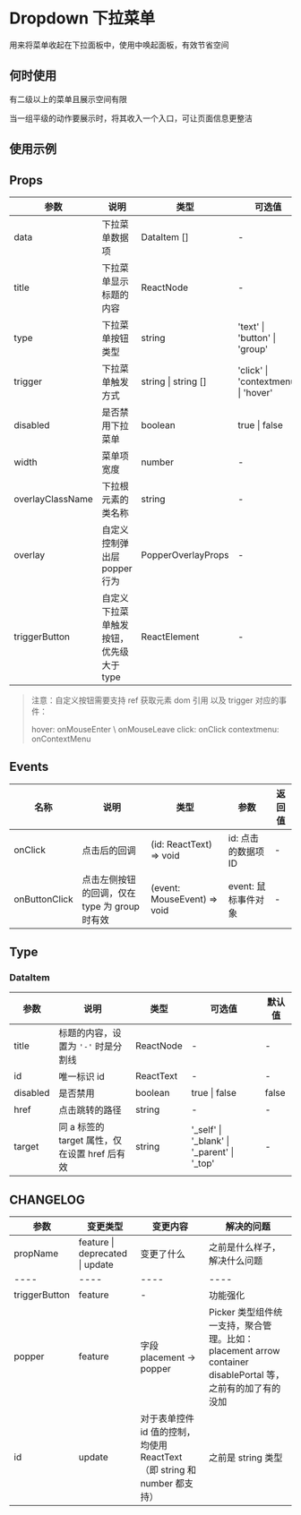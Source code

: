 # Dropdown 下拉菜单

用来将菜单收起在下拉面板中，使用中唤起面板，有效节省空间

## 何时使用

有二级以上的菜单且展示空间有限

当一组平级的动作要展示时，将其收入一个入口，可让页面信息更整洁

## 使用示例

<!-- Inject Stories -->

## Props

| 参数             | 说明                                    | 类型                | 可选值                              | 默认值  |
| ---------------- | --------------------------------------- | ------------------- | ----------------------------------- | ------- |
| data             | 下拉菜单数据项                          | DataItem []         | -                                   | -       |
| title            | 下拉菜单显示标题的内容                  | ReactNode           | -                                   | -       |
| type             | 下拉菜单按钮类型                        | string              | 'text' \| 'button' \| 'group'       | 'text'  |
| trigger          | 下拉菜单触发方式                        | string \| string [] | 'click' \| 'contextmenu' \| 'hover' | 'hover' |
| disabled         | 是否禁用下拉菜单                        | boolean             | true \| false                       | -       |
| width            | 菜单项宽度                              | number              | -                                   | 180     |
| overlayClassName | 下拉根元素的类名称                      | string              | -                                   | -       |
| overlay          | 自定义控制弹出层 popper 行为            | PopperOverlayProps  | -                                   | -       |
| triggerButton    | 自定义下拉菜单触发按钮，优先级大于 type | ReactElement        | -                                   | -       |

> 注意：自定义按钮需要支持 ref 获取元素 dom 引用 以及 trigger 对应的事件：
>
> hover: onMouseEnter \ onMouseLeave
> click: onClick
> contextmenu: onContextMenu

## Events

| 名称          | 说明                                          | 类型                        | 参数                | 返回值 |
| ------------- | --------------------------------------------- | --------------------------- | ------------------- | ------ |
| onClick       | 点击后的回调                                  | (id: ReactText) => void     | id: 点击的数据项 ID | -      |
| onButtonClick | 点击左侧按钮的回调，仅在 type 为 group 时有效 | (event: MouseEvent) => void | event: 鼠标事件对象 | -      |

## Type

### DataItem

| 参数     | 说明                                          | 类型      | 可选值                                         | 默认值 |
| -------- | --------------------------------------------- | --------- | ---------------------------------------------- | ------ |
| title    | 标题的内容，设置为 `'-'` 时是分割线           | ReactNode | -                                              | -      |
| id       | 唯一标识 id                                   | ReactText | -                                              | -      |
| disabled | 是否禁用                                      | boolean   | true \| false                                  | false  |
| href     | 点击跳转的路径                                | string    | -                                              | -      |
| target   | 同 a 标签的 target 属性，仅在设置 href 后有效 | string    | '\_self' \| '\_blank' \| '\_parent' \| '\_top' | -      |

## CHANGELOG

| 参数          | 变更类型                        | 变更内容                                                                 | 解决的问题                                                                                                 |
| ------------- | ------------------------------- | ------------------------------------------------------------------------ | ---------------------------------------------------------------------------------------------------------- |
| propName      | feature \| deprecated \| update | 变更了什么                                                               | 之前是什么样子，解决什么问题                                                                               |
| ----          | ----                            | ----                                                                     | ----                                                                                                       |
| triggerButton | feature                         | -                                                                        | 功能强化                                                                                                   |
| popper        | feature                         | 字段 placement -> popper                                                 | Picker 类型组件统一支持，聚合管理。比如： placement arrow container disablePortal 等，之前有的加了有的没加 |
| id            | update                          | 对于表单控件 id 值的控制，均使用 ReactText（即 string 和 number 都支持） | 之前是 string 类型                                                                                         |
